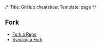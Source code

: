 /*
Title: GitHub cheatsheet
Template: page
*/

## Fork

* [Fork a Repo](https://help.github.com/articles/fork-a-repo)
* [Syncing a Fork](https://help.github.com/articles/syncing-a-fork)